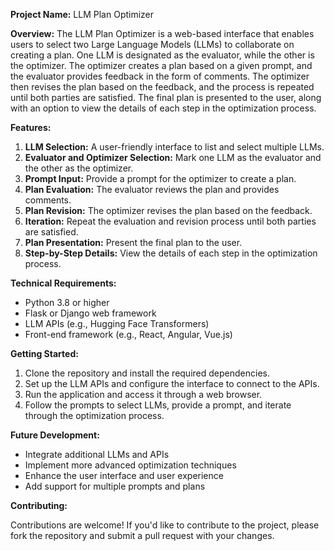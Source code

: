 **Project Name:** LLM Plan Optimizer

**Overview:**
The LLM Plan Optimizer is a web-based interface that enables users to select two Large Language Models (LLMs) to collaborate on creating a plan. One LLM is designated as the evaluator, while the other is the optimizer. The optimizer creates a plan based on a given prompt, and the evaluator provides feedback in the form of comments. The optimizer then revises the plan based on the feedback, and the process is repeated until both parties are satisfied. The final plan is presented to the user, along with an option to view the details of each step in the optimization process.

**Features:**

1. **LLM Selection:** A user-friendly interface to list and select multiple LLMs.
2. **Evaluator and Optimizer Selection:** Mark one LLM as the evaluator and the other as the optimizer.
3. **Prompt Input:** Provide a prompt for the optimizer to create a plan.
4. **Plan Evaluation:** The evaluator reviews the plan and provides comments.
5. **Plan Revision:** The optimizer revises the plan based on the feedback.
6. **Iteration:** Repeat the evaluation and revision process until both parties are satisfied.
7. **Plan Presentation:** Present the final plan to the user.
8. **Step-by-Step Details:** View the details of each step in the optimization process.

**Technical Requirements:**

* Python 3.8 or higher
* Flask or Django web framework
* LLM APIs (e.g., Hugging Face Transformers)
* Front-end framework (e.g., React, Angular, Vue.js)

**Getting Started:**

1. Clone the repository and install the required dependencies.
2. Set up the LLM APIs and configure the interface to connect to the APIs.
3. Run the application and access it through a web browser.
4. Follow the prompts to select LLMs, provide a prompt, and iterate through the optimization process.

**Future Development:**

* Integrate additional LLMs and APIs
* Implement more advanced optimization techniques
* Enhance the user interface and user experience
* Add support for multiple prompts and plans

**Contributing:**

Contributions are welcome! If you'd like to contribute to the project, please fork the repository and submit a pull request with your changes.
